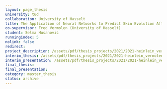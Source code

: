 ```yaml
---
layout: page_thesis
university: tud
collaboration: University of Hasselt
title: The Application of Neural Networks to Predict Skin Evolution After Burn Trauma
co-supervisor: Fred Vermolen (University of Hasselt)
student: Selma Husanović
runningindex: 5
nolink: false
redirect:
project_description: /assets/pdf/thesis_projects/2021/2021-heinlein_vermolen-neural_networks_burn_injuries/project_description.pdf
interim_thesis: /assets/pdf/thesis_projects/2021/2021-heinlein_vermolen-neural_networks_burn_injuries/interim_thesis.pdf
interim_presentation: /assets/pdf/thesis_projects/2021/2021-heinlein_vermolen-neural_networks_burn_injuries/interim_presentation.pdf
final_thesis:
final_presentation:
category: master_thesis
status: archive
---
```

